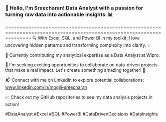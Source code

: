 ### 👋 Hello, I'm Sreecharan! Data Analyst with a passion for turning raw data into actionable insights. 📊
=====================================================================================================================
🔍 With Excel, SQL, and Power BI in my toolkit, I love uncovering hidden patterns and transforming complexity into clarity. 💡

🏢 Currently contributing my analytical expertise as a Data Analyst at Wipro.

💼 I'm seeking exciting opportunities to collaborate on data-driven projects that make a real impact. Let's create something amazing together! 🚀

📬 Connect with me on LinkedIn to explore potential collaborations: www.linkedin.com/in/mogili-sreecharan

📈 Check out my GitHub repositories to see my data analysis projects in action!

#DataAnalyst #Excel #SQL #PowerBI #DataDrivenDecisions #DataInsights
